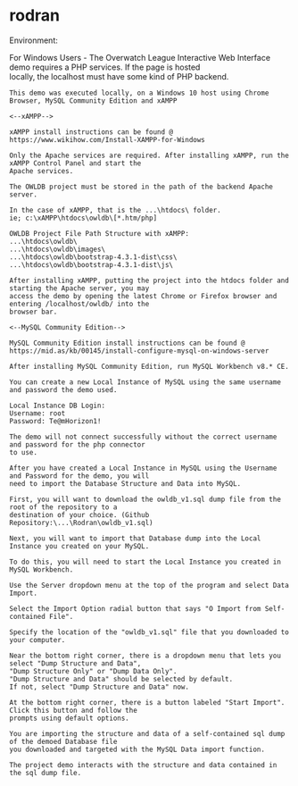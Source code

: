 # rodran

Environment:

For Windows Users -
	The Overwatch League Interactive Web Interface demo requires a PHP services. If the page is hosted  
	locally, the localhost must have some kind of PHP backend.
	
	This demo was executed locally, on a Windows 10 host using Chrome Browser, MySQL Community Edition and xAMPP
	
	<--xAMPP-->
	
	xAMPP install instructions can be found @
	https://www.wikihow.com/Install-XAMPP-for-Windows
	
	Only the Apache services are required. After installing xAMPP, run the xAMPP Control Panel and start the   
	Apache services.
	
	The OWLDB project must be stored in the path of the backend Apache server. 
	
	In the case of xAMPP, that is the ...\htdocs\ folder.
	ie; c:\xAMPP\htdocs\owldb\[*.htm/php]
	
	OWLDB Project File Path Structure with xAMPP: 
	...\htdocs\owldb\
	...\htdocs\owldb\images\
	...\htdocs\owldb\bootstrap-4.3.1-dist\css\
	...\htdocs\owldb\bootstrap-4.3.1-dist\js\
	
	After installing xAMPP, putting the project into the htdocs folder and starting the Apache server, you may  
	access the demo by opening the latest Chrome or Firefox browser and entering /localhost/owldb/ into the  
	browser bar.
	
	<--MySQL Community Edition-->	
	
	MySQL Community Edition install instructions can be found @
	https://mid.as/kb/00145/install-configure-mysql-on-windows-server
	
	After installing MySQL Community Edition, run MySQL Workbench v8.* CE.
	
	You can create a new Local Instance of MySQL using the same username and password the demo used.
	
	Local Instance DB Login:
	Username: root
	Password: Te@mHorizon1!
	
	The demo will not connect successfully without the correct username and password for the php connector  
	to use.
	
	After you have created a Local Instance in MySQL using the Username and Password for the demo, you will  
	need to import the Database Structure and Data into MySQL.
	
	First, you will want to download the owldb_v1.sql dump file from the root of the repository to a  
	destination of your choice. (Github Repository:\...\Rodran\owldb_v1.sql)
	
	Next, you will want to import that Database dump into the Local Instance you created on your MySQL. 
	
	To do this, you will need to start the Local Instance you created in MySQL Workbench.
	
	Use the Server dropdown menu at the top of the program and select Data Import.
	
	Select the Import Option radial button that says "O Import from Self-contained File".
	
	Specify the location of the "owldb_v1.sql" file that you downloaded to your computer.
	
	Near the bottom right corner, there is a dropdown menu that lets you select "Dump Structure and Data",  
	"Dump Structure Only" or "Dump Data Only". 
	"Dump Structure and Data" should be selected by default.  
	If not, select "Dump Structure and Data" now. 
	
	At the bottom right corner, there is a button labeled "Start Import". Click this button and follow the  
	prompts using default options. 
	
	You are importing the structure and data of a self-contained sql dump of the demoed Database file  
	you downloaded and targeted with the MySQL Data import function. 
	
	The project demo interacts with the structure and data contained in the sql dump file. 
	
	
	
	
	

